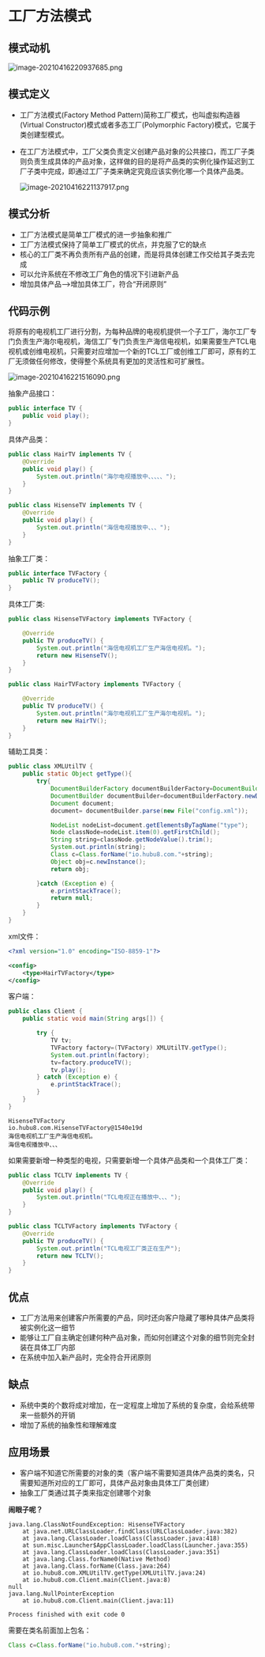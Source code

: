 # 工厂方法模式


<!--more-->

## 模式动机

![image-20210416220937685.png](./images/image-20210416220937685.png)

## 模式定义

- 工厂方法模式(Factory Method Pattern)简称工厂模式，也叫虚拟构造器(Virtual Constructor)模式或者多态工厂(Polymorphic Factory)模式，它属于类创建型模式。

- 在工厂方法模式中，工厂父类负责定义创建产品对象的公共接口，而工厂子类则负责生成具体的产品对象，这样做的目的是将产品类的实例化操作延迟到工厂子类中完成，即通过工厂子类来确定究竟应该实例化哪一个具体产品类。

  ![image-20210416221137917.png](./images/image-20210416221137917.png)



## 模式分析

- 工厂方法模式是简单工厂模式的进一步抽象和推广
- 工厂方法模式保持了简单工厂模式的优点，并克服了它的缺点
- 核心的工厂类不再负责所有产品的创建，而是将具体创建工作交给其子类去完成
- 可以允许系统在不修改工厂角色的情况下引进新产品
- 增加具体产品-->增加具体工厂，符合“开闭原则”

## 代码示例

将原有的电视机工厂进行分割，为每种品牌的电视机提供一个子工厂，海尔工厂专门负责生产海尔电视机，海信工厂专门负责生产海信电视机，如果需要生产TCL电视机或创维电视机，只需要对应增加一个新的TCL工厂或创维工厂即可，原有的工厂无须做任何修改，使得整个系统具有更加的灵活性和可扩展性。

![image-20210416221516090.png](./images/image-20210416221516090.png)

抽象产品接口：

```java
public interface TV {
    public void play();
}
```

具体产品类：

```java
public class HairTV implements TV {
    @Override
    public void play() {
        System.out.println("海尔电视播放中、、、、、");
    }
}
```

```java
public class HisenseTV implements TV {
    @Override
    public void play() {
        System.out.println("海信电视播放中、、、");
    }
}
```

抽象工厂类：

```java
public interface TVFactory {
    public TV produceTV();
}
```

具体工厂类:

```java
public class HisenseTVFactory implements TVFactory {

    @Override
    public TV produceTV() {
        System.out.println("海信电视机工厂生产海信电视机。");
        return new HisenseTV();
    }
}
```

```java
public class HairTVFactory implements TVFactory {

    @Override
    public TV produceTV() {
        System.out.println("海尔电视机工厂生产海尔电视机。");
        return new HairTV();
    }
}
```

辅助工具类：

```java
public class XMLUtilTV {
    public static Object getType(){
        try{
            DocumentBuilderFactory documentBuilderFactory=DocumentBuilderFactory.newInstance();
            DocumentBuilder documentBuilder=documentBuilderFactory.newDocumentBuilder();
            Document document;
            document= documentBuilder.parse(new File("config.xml"));

            NodeList nodeList=document.getElementsByTagName("type");
            Node classNode=nodeList.item(0).getFirstChild();
            String string=classNode.getNodeValue().trim();
            System.out.println(string);
            Class c=Class.forName("io.hubu8.com."+string);
            Object obj=c.newInstance();
            return obj;

        }catch (Exception e) {
            e.printStackTrace();
            return null;
        }
    }
}
```

xml文件：

```xml
<?xml version="1.0" encoding="ISO-8859-1"?>

<config>
    <type>HairTVFactory</type>
</config>
```

客户端：

```java
public class Client {
    public static void main(String args[]) {

        try {
            TV tv;
            TVFactory factory=(TVFactory) XMLUtilTV.getType();
            System.out.println(factory);
            tv=factory.produceTV();
            tv.play();
        } catch (Exception e) {
            e.printStackTrace();
        }
    }
}
```

```shell
HisenseTVFactory
io.hubu8.com.HisenseTVFactory@1540e19d
海信电视机工厂生产海信电视机。
海信电视播放中、、、
```

如果需要新增一种类型的电视，只需要新增一个具体产品类和一个具体工厂类：

```java
public class TCLTV implements TV {
    @Override
    public void play() {
        System.out.println("TCL电视正在播放中、、、");
    }
}
```

```java
public class TCLTVFactory implements TVFactory {
    @Override
    public TV produceTV() {
        System.out.println("TCL电视工厂类正在生产");
        return new TCLTV();
    }
}
```



## 优点

- 工厂方法用来创建客户所需要的产品，同时还向客户隐藏了哪种具体产品类将被实例化这一细节
- 能够让工厂自主确定创建何种产品对象，而如何创建这个对象的细节则完全封装在具体工厂内部
- 在系统中加入新产品时，完全符合开闭原则

## 缺点

- 系统中类的个数将成对增加，在一定程度上增加了系统的复杂度，会给系统带来一些额外的开销
- 增加了系统的抽象性和理解难度

## 应用场景

- 客户端不知道它所需要的对象的类（客户端不需要知道具体产品类的类名，只需要知道所对应的工厂即可，具体产品对象由具体工厂类创建）
- 抽象工厂类通过其子类来指定创建哪个对象



**闹眼子呢？**

```shell
java.lang.ClassNotFoundException: HisenseTVFactory
	at java.net.URLClassLoader.findClass(URLClassLoader.java:382)
	at java.lang.ClassLoader.loadClass(ClassLoader.java:418)
	at sun.misc.Launcher$AppClassLoader.loadClass(Launcher.java:355)
	at java.lang.ClassLoader.loadClass(ClassLoader.java:351)
	at java.lang.Class.forName0(Native Method)
	at java.lang.Class.forName(Class.java:264)
	at io.hubu8.com.XMLUtilTV.getType(XMLUtilTV.java:24)
	at io.hubu8.com.Client.main(Client.java:8)
null
java.lang.NullPointerException
	at io.hubu8.com.Client.main(Client.java:11)

Process finished with exit code 0
```

需要在类名前面加上包名：

```java
Class c=Class.forName("io.hubu8.com."+string);
```



